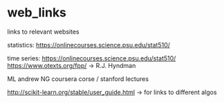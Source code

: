 # web_links
links to relevant websites


statistics: 
https://onlinecourses.science.psu.edu/stat510/


time series:
https://onlinecourses.science.psu.edu/stat510/
https://www.otexts.org/fpp/     -> R.J. Hyndman


ML
andrew NG coursera corse / stanford lectures

http://scikit-learn.org/stable/user_guide.html     -> for links to different algos
